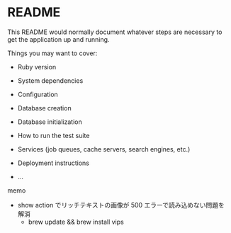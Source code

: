 # README

This README would normally document whatever steps are necessary to get the
application up and running.

Things you may want to cover:

- Ruby version

- System dependencies

- Configuration

- Database creation

- Database initialization

- How to run the test suite

- Services (job queues, cache servers, search engines, etc.)

- Deployment instructions

- ...

memo

- show action でリッチテキストの画像が 500 エラーで読み込めない問題を解消
  - brew update && brew install vips
